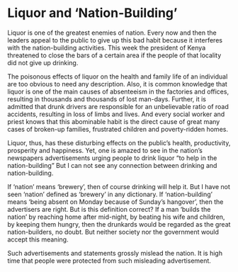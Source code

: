 Liquor and ‘Nation-Building’
============================

Liquor is one of the greatest enemies of nation. Every now and then the
leaders appeal to the public to give up this bad habit because it
interferes with the nation-building activities. This week the president
of Kenya threatened to close the bars of a certain area if the people of
that locality did not give up drinking.

The poisonous effects of liquor on the health and family life of an
individual are too obvious to need any description. Also, it is common
knowledge that liquor is one of the main causes of absenteeism in the
factories and offices, resulting in thousands and thousands of lost
man-days. Further, it is admitted that drunk drivers are responsible for
an unbelievable ratio of road accidents, resulting in loss of limbs and
lives. And every social worker and priest knows that this abominable
habit is the direct cause of great many cases of broken-up families,
frustrated children and poverty-ridden homes.

Liquor, thus, has these disturbing effects on the public’s health,
productivity, prosperity and happiness. Yet, one is amazed to see in the
nation’s newspapers advertisements urging people to drink liquor “to
help in the nation-building” But I can not see any connection between
drinking and nation-building.

If ‘nation’ means ‘brewery’, then of course drinking will help it. But I
have not seen ‘nation’ defined as ‘brewery’ in any dictionary. If
‘nation-building’ means ‘being absent on Monday because of Sunday’s
hangover’, then the advertisers are right. But is this definition
correct? If a man ‘builds the nation’ by reaching home after mid-night,
by beating his wife and children, by keeping them hungry, then the
drunkards would be regarded as the great nation-builders, no doubt. But
neither society nor the government would accept this meaning.

Such advertisements and statements grossly mislead the nation. It is
high time that people were protected from such misleading advertisement.


